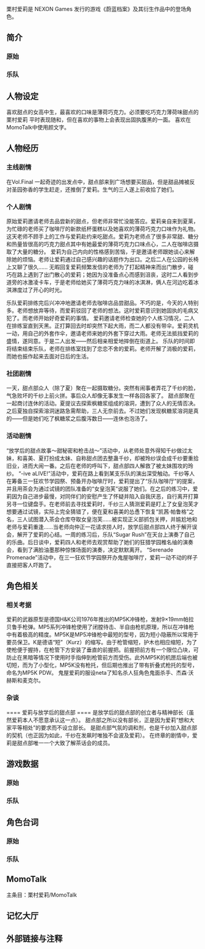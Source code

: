 栗村爱莉是 NEXON Games 发行的游戏《蔚蓝档案》及其衍生作品中的登场角色。

## 简介

### 原始

### 乐队

## 人物设定
喜欢甜点的女高中生，最喜欢的口味是薄荷巧克力。必须要吃巧克力薄荷味甜点的栗村爱莉
平时表现随和，但在喜欢的事物上会表现出固执腹黑的一面。
喜欢在MomoTalk中使用颜文字。

## 人物经历

### 主线剧情
在Vol.Final 一起奇迹的出发点中，甜点部来到广场想要买甜品，但是甜品摊被反对圣园弥香的学生赶走，还推倒了爱莉。生气的三人遂上前收拾了她们。

### 个人剧情
原始爱莉邀请老师去品尝新的甜点，但老师非常忙没能答应。爱莉亲自来到夏莱，为忙碌的老师买了咖啡厅的新款纸杯蛋糕以及她喜欢的薄荷巧克力口味作为礼物。
这天老师不顾手上的工作与爱莉赴约来吃甜点。爱莉为老师点了很多非常甜、糖分和热量皆很高的巧克力甜点其中有她最爱的薄荷巧克力口味点心，二人在咖啡店摄取了大量的糖分。
爱莉为自己内向的性格感到苦恼，于是邀请老师跟她谈心来解除她的烦恼。老师让爱莉通过自己感兴趣的话题作为出口。之后二人在公园的长椅上又聊了很久……
无暇回复爱莉频繁发信的老师为了打起精神来而出门散步，碰巧在路上遇到了出门散心的爱莉；她因为没准备点心而感到沮丧，这时二人看到步道旁的冰激凌卡车，于是老师给她买了薄荷巧克力味的冰淇淋，俩人在河边吃着冰淇淋度过了开心的时光。

乐队爱莉排练完后兴冲冲地邀请老师去咖啡店品尝甜品。不巧的是，今天的人特别多。老师想放弃等待，而爱莉驳回了老师的想法。这时爱莉意识到她固执的毛病又犯了。而老师开始好奇爱莉的事情。
爱莉邀请老师检查她的个人练习情况，二人在排练室直到天黑。正打算回去时却突然下起大雨，而二人都没有带伞。爱莉灵机一动，用自己的外套作伞，邀请老师来她的外套下穿过大雨。老师无法抵挡爱莉的盛情，遂同意。于是二人出发——然后相亲相爱地摔倒在街道上。
乐队的时间即将结束结束乐队，老师在排练室找到了恋恋不舍的爱莉。老师开解了消极的爱莉，而她也振作起来去面对日后的生活。

### 社团剧情
一天，甜点部众人（除了夏）聚在一起摄取糖分。突然有闹事者弄花了千纱的脸，气急败坏的千纱上前火拼。事后众人却像无事发生一样各回各家了。
甜点部聚在一起商讨连休的活动。夏提议去探索枫糖浆组成的溶洞，遭到了众人的无情否决。之后夏独自探索溶洞迷路急需帮助，三人无奈前去。不过她们发现枫糖浆溶洞是真的——但是她们吃了枫糖浆之后腹泻数日——连休也泡汤了。

### 活动剧情
“放学后的甜点故事～甜秘密和枪击战～”活动中，从老师处意外得知千纱做过太妹，和喜美、夏打扮成太妹、自称甜点团去整蛊千纱，却被玲纱误会成千纱要重拾旧业，进而大闹一番。之后在老师的呼叫下，甜点部四人解救了被太妹围攻的玲纱。
“-ive aLIVE!”活动中，爱莉在路上看到某支乐队的演出深受触动。千纱等人在筹备三一狂欢节学园祭、预备开办咖啡厅时，爱莉提出了“乐队咖啡厅”的提案，并且用茶会为通过试镜的团队准备的“女皇泡芙”说服了她们。在之后的练习中，爱莉因为自己进步最慢，对同伴们的安慰产生了怀疑并陷入自我厌恶，自行离开打算另寻一位键盘手。在老师前去寻找爱莉时，千纱三人猜测爱莉是盯上了女皇泡芙才想要通过试镜，实际上完全猜错了，便在夏和喜美的怂恿下恢复“凯茜·帕鲁格”之名，三人试图潜入茶会仓库夺取女皇泡芙……被实现正义部抓包关押，并尴尬地和老师与爱莉重逢……当老师向仲正一花请求捞人时，放学后甜点部四人终于解开误会，解开了爱莉的心结。一周的练习后，乐队“Sugar Rush”在天台上演奏了自己的乐曲。后日谈中，爱莉四人和老师去观赏帮助了她们的狂猎学园椎名䌷的演奏会，看到了满脸油墨那种惊悚场面的演奏，决定默默离开。
“Serenade Promenade”活动中，在三一狂欢节学园祭开办鬼屋咖啡厅，爱莉一动不动的样子直接把客人吓跑了。

## 角色相关

### 相关考据

爱莉的武器原型是德国H&K公司1976年推出的MP5K冲锋枪，发射9×19mm帕拉贝鲁手枪弹。MP5系列冲锋枪使用了闭膛待击、半自由枪机原理，所以在冲锋枪中有着极高的精度。MP5K是MP5冲锋枪中最短的型号，因为短小隐蔽所以常用于要员保卫。K是德语“短”（Kurz）的缩写。由于枪管缩短，护木也相应缩短，为了使枪便于握持，在枪管下方安装了垂直的前握把。前握把前方有一个限位凸块，可防止在黑暗等情况下使用时手指伸到枪管前方而受伤。此外MP5K的机匣后端也被切短，而为了小型化，MP5K没有枪托，但后期也推出了带有折叠式枪托的型号，命名为MP5K PDW。
鬼屋爱莉的服设neta了知名杀人狂角色鬼面杀手、杰森·沃赫斯和麦克尔。

### 杂谈

==== 爱莉与放学后的甜点部 ====
是放学后的甜点部的创立者与精神部长（虽然爱莉本人不愿意承认这一点）。
甜点部之所以没有部长，正是因为爱莉“想和大家平等相处”的要求而不设立部长。
是甜点部气氛的调和剂，也是千纱加入甜点部的契机（也正因为如此，千纱在发飙时唯独不会波及爱莉）。
在终章的剧情中，爱莉是甜点部唯一一个大致了解茶话会的成员。

## 游戏数据

### 原始

### 乐队

## 角色台词

### 原始

### 乐队

## MomoTalk
主条目：栗村爱莉/MomoTalk

## 记忆大厅

		

## 外部链接与注释